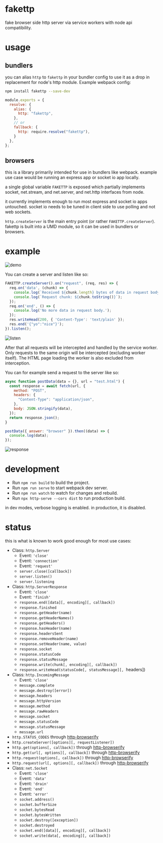 # fakettp

fake browser side http server via service workers with node api compatibility.

# usage

## bundlers

you can alias `http` to `fakettp` in your bundler config to use it as a drop in
replacement for node's http module. Example webpack config:

```sh
npm install fakettp --save-dev
```

```js
module.exports = {
  resolve: {
    alias: {
      http: "fakettp",
    },
    // or
    fallback: {
      http: require.resolve("fakettp"),
    }
  },
};
```

## browsers

this is a library primarily intended for use in bundlers like webpack.
example use case would be running an express app or socket io app locally.

a single global variable `FAKETTP` is exposed which partially implements socket,
net.stream, and net.server, and net.http interfaces from node.

it currently implements enough to run most express and socket io apps untouched.
socket io needs to be tuned in client side to use polling and not web sockets.

`http.createServer` is the main entry point (or rather `FAKETTP.createServer`).
fakettp is built into a UMD module, so it can be used in bundlers or browsers.

# example

![demo](./ext/demo.png)

You can create a server and listen like so:

```js
FAKETTP.createServer().on("request", (req, res) => {
  req.on('data', (chunk) => {
    console.log(`Received ${chunk.length} bytes of data in request body.`);
    console.log(`Request chunk: ${chunk.toString()}`);
  });
  req.on('end', () => {
    console.log('No more data in request body.');
  });
  res.writeHead(200, { 'Content-Type': 'text/plain' });
  res.end('{"yo":"nice"}');
}).listen();
```

![listen](./ext/listen.png)

After that all requests will be intercepted and handled by the service worker.
Only requests to the same origin will be intercepted (excluding worker itself).
The HTML page loading the worker is also excluded from interception.

You can for example send a request to the server like so:

```js
async function postData(data = {}, url = "test.html") {
  const response = await fetch(url, {
    method: "POST",
    headers: {
      "Content-Type": "application/json",
    },
    body: JSON.stringify(data),
  });
  return response.json();
}

postData({ answer: "browser" }).then((data) => {
  console.log(data);
});
```

![response](./ext/response.png)

# development

- Run `npm run build` to build the project.
- Run `npm run serve` to start webpack dev server.
- Run `npm run watch` to watch for changes and rebuild.
- Run `npx http-serve --cors dist` to run production build.

in dev modes, verbose logging is enabled. in production, it is disabled.

# status

this is what is known to work good enough for most use cases:

- Class: `http.Server`
  - Event: `'close'`
  - Event: `'connection'`
  - Event: `'request'`
  - `server.close([callback])`
  - `server.listen()`
  - `server.listening`
- Class: `http.ServerResponse`
  - Event: `'close'`
  - Event: `'finish'`
  - `response.end([data][, encoding][, callback])`
  - `response.finished`
  - `response.getHeader(name)`
  - `response.getHeaderNames()`
  - `response.getHeaders()`
  - `response.hasHeader(name)`
  - `response.headersSent`
  - `response.removeHeader(name)`
  - `response.setHeader(name, value)`
  - `response.socket`
  - `response.statusCode`
  - `response.statusMessage`
  - `response.write(chunk[, encoding][, callback])`
  - `response.writeHead(statusCode[, statusMessage][, `headers])
- Class: `http.IncomingMessage`
  - Event: `'close'`
  - `message.complete`
  - `message.destroy([error])`
  - `message.headers`
  - `message.httpVersion`
  - `message.method`
  - `message.rawHeaders`
  - `message.socket`
  - `message.statusCode`
  - `message.statusMessage`
  - `message.url`
- `http.STATUS_CODES` through [http-browserify][1]
- `http.createServer([options][, requestListener])`
- `http.get(options[, callback])` through [http-browserify][1]
- `http.get(url[, options][, callback])` through [http-browserify][1]
- `http.request(options[, callback])` through [http-browserify][1]
- `http.request(url[, options][, callback])` through [http-browserify][1]
- Class: `net.Socket`
  - Event: `'close'`
  - Event: `'data'`
  - Event: `'drain'`
  - Event: `'end'`
  - Event: `'error'`
  - `socket.address()`
  - `socket.bufferSize`
  - `socket.bytesRead`
  - `socket.bytesWritten`
  - `socket.destroy([exception])`
  - `socket.destroyed`
  - `socket.end([data][, encoding][, callback])`
  - `socket.write(data[, encoding][, callback])`

[1]: https://www.npmjs.com/package/http-browserify
